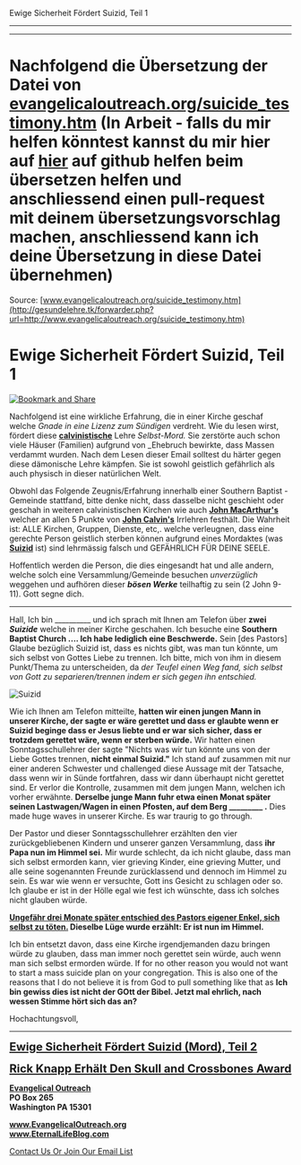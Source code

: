 <!--t Ewige Sicherheit Fördert Suizid, Teil 1 - in Arbeit (90% übersetzt) t-->
<!--d Ewige Sicherheit Fördert Suizid, Teil 1 - in Arbeit (90% übersetzt) d-->

Ewige Sicherheit Fördert Suizid, Teil 1

- - - 
- - - 

# Nachfolgend die Übersetzung der Datei von [evangelicaloutreach.org/suicide_testimony.htm](http://gesundelehre.tk/forwarder.php?url=http://www.evangelicaloutreach.org/suicide_testimony.htm) (In Arbeit - falls du mir helfen könntest kannst du mir hier auf [hier](https://github.com/gesundelehre/gesundelehre_translate/blob/master/content/static/selbstmord/selbstmord-zeugnis.md) auf github helfen beim übersetzen helfen und anschliessend einen pull-request mit deinem übersetzungsvorschlag machen, anschliessend kann ich deine Übersetzung in diese Datei übernehmen)

Source: [www.evangelicaloutreach.org/suicide_testimony.htm](http://gesundelehre.tk/forwarder.php?url=http://www.evangelicaloutreach.org/suicide_testimony.htm)


# Ewige Sicherheit Fördert Suizid, Teil 1

[![Bookmark and Share](../s7.addthis.com/static/btn/v2/lg-share-en.gif)](http://www.addthis.com/bookmark.php?v=250&username=xa-4ce723c86d857fe0)

Nachfolgend ist eine wirkliche Erfahrung, die in einer Kirche geschaf welche _Gnade in eine Lizenz zum Sündigen_ verdreht. Wie du lesen wirst, fördert diese **[calvinistische](http://gesundelehre.tk/forwarder.php?url=http://evangelicaloutreach.org/calvinismrefuted.html)** Lehre _Selbst-Mord._ Sie zerstörte auch schon viele Häuser (Familien) aufgrund von _Ehebruch bewirkte, dass Massen verdammt wurden. Nach dem Lesen dieser Email solltest du härter gegen diese dämonische Lehre kämpfen. Sie ist sowohl geistlich gefährlich als auch physisch in dieser natürlichen Welt. 

Obwohl das Folgende Zeugnis/Erfahrung innerhalb einer Southern Baptist -Gemeinde stattfand, bitte denke nicht, dass dasselbe nicht geschieht oder geschah in weiteren calvinistischen Kirchen wie auch **[John MacArthur's](http://gesundelehre.tk/forwarder.php?url=http://evangelicaloutreach.org/John-MacArthur.html)** welcher an allen 5 Punkte von **[John Calvin's](http://gesundelehre.tk/forwarder.php?url=http://evangelicaloutreach.org/johncalvin.html)** Irrlehren festhält. Die Wahrheit ist: ALLE Kirchen, Gruppen, Dienste, etc,. welche verleugnen, dass eine gerechte Person geistlich sterben können aufgrund eines Mordaktes (was **[Suizid](http://gesundelehre.tk/forwarder.php?url=http://evangelicaloutreach.org/suicide.html)** ist) sind lehrmässig falsch und GEFÄHRLICH FÜR DEINE SEELE.

Hoffentlich werden die Person, die dies eingesandt hat und alle andern, welche solch eine Versammlung/Gemeinde besuchen _unverzüglich_ weggehen und aufhören dieser **_bösen Werke_** teilhaftig zu sein (2 John 9-11). Gott segne dich.

************

Hall, Ich bin __________ und ich sprach mit Ihnen am Telefon über **zwei _Suizide_** welche in meiner Kirche geschahen. Ich besuche eine **Southern Baptist Church ....  Ich habe lediglich eine Beschwerde.** Sein [des Pastors] Glaube bezüglich Suizid ist, dass es nichts gibt, was man tun könnte, um sich selbst von Gottes Liebe zu trennen. Ich bitte, mich von ihm in diesem Punkt/Thema zu unterscheiden, da _der Teufel einen Weg fand, sich selbst von Gott zu separieren/trennen indem er sich gegen ihn entschied._

![Suizid](../../files/pictures/wishdead.jpg)

Wie ich Ihnen am Telefon mitteilte, **hatten wir einen jungen Mann in unserer Kirche, der sagte er wäre gerettet und dass er glaubte wenn er Suizid beginge dass er Jesus liebte und er war sich sicher, dass er trotzdem gerettet wäre, wenn er sterben würde.** Wir hatten einen Sonntagsschullehrer der sagte "Nichts was wir tun könnte uns von der Liebe Gottes trennen, **nicht einmal Suizid."** Ich stand auf zusammen mit nur einer anderen Schwester und challenged diese Aussage mit der Tatsache, dass wenn wir in Sünde fortfahren, dass wir dann überhaupt nicht gerettet sind. Er verlor die Kontrolle, zusammen mit dem jungen Mann, welchen ich vorher erwähnte. **Derselbe junge Mann fuhr etwa einen Monat später seinen Lastwagen/Wagen in einen Pfosten, auf dem Berg _________ .** Dies made huge waves in unserer Kirche. Es war traurig to go through.

Der Pastor und dieser Sonntagsschullehrer erzählten den vier zurückgebliebenen Kindern und unserer ganzen Versammlung, dass **ihr Papa nun im Himmel sei.** Mir wurde schlecht, da ich nicht glaube, dass man sich selbst ermorden kann, vier grieving Kinder, eine grieving Mutter, und alle seine sogenannten Freunde zurücklassend und dennoch im Himmel zu sein. Es war wie wenn er versuchte, Gott ins Gesicht zu schlagen oder so. Ich glaube er ist in der Hölle egal wie fest ich wünschte, dass ich solches nicht glauben würde.

**<u>Ungefähr drei Monate später entschied des Pastors eigener Enkel, sich selbst zu töten.</u> Dieselbe Lüge wurde erzählt: Er ist nun im Himmel.**

Ich bin entsetzt davon, dass eine Kirche irgendjemanden dazu bringen würde zu glauben, dass man immer noch gerettet sein würde, auch wenn man sich selbst ermorden würde. If for no other reason you would not want to start a mass suicide plan on your congregation. This is also one of the reasons that I do not believe it is from God to pull something like that as **Ich bin gewiss dies ist nicht der GOtt der Bibel. Jetzt mal ehrlich, nach wessen Stimme hört sich das an?**

Hochachtungsvoll,

- - -

<big><big>**[Ewige Sicherheit Fördert Suizid (Mord), Teil 2](http://gesundelehre.tk/forwarder.php?url=http://evangelicaloutreach.org/almost_suicide.html)**</big></big>

<big><big>**[Rick Knapp Erhält Den Skull and Crossbones Award](http://gesundelehre.tk/forwarder.php?url=http://evangelicaloutreach.org/rick_knapp_george_sodini.htm)**</big></big>

**[Evangelical Outreach](http://gesundelehre.tk/forwarder.php?url=http://evangelicaloutreach.org/index.html)**  
**PO Box 265**  
**Washington PA 15301**

**www.EvangelicalOutreach.org**  
**www.EternalLifeBlog.com**

[Contact Us Or Join Our Email List](http://gesundelehre.tk/forwarder.php?url=http://evangelicaloutreach.org/contact.html)